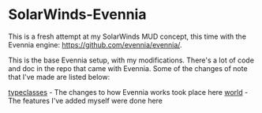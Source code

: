 # SolarWinds-Evennia

This is a fresh attempt at my SolarWinds MUD concept, this time with the
Evennia engine: https://github.com/evennia/evennia/.

This is the base Evennia setup, with my modifications. There's a lot of code
and doc in the repo that came with Evennia. Some of the changes of note  that
I've made are listed below:

[typeclasses](typeclasses) - The changes to how Evennia works took place here
[world](world) - The features I've added myself were done here
